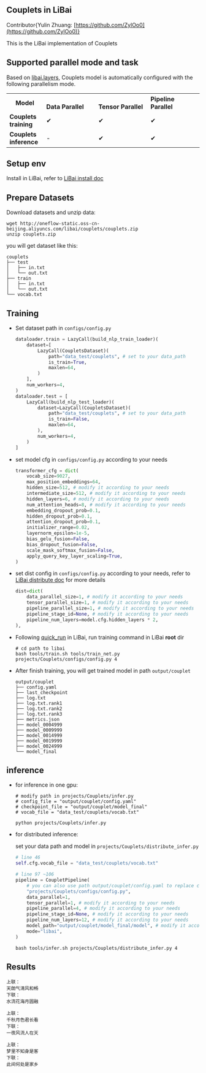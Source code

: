## Couplets in LiBai

Contributor{Yulin Zhuang: [https://github.com/ZylOo0](https://github.com/ZylOo0)}

This is the LiBai implementation of Couplets

## Supported parallel mode and task
Based on [libai.layers](https://libai.readthedocs.io/en/latest/modules/libai.layers.html), Couplets model is automatically configured with the following parallelism mode.

<table class="docutils">
  <tbody>
    <tr>
      <th width="80"> Model </th>
      <th valign="bottom" align="left" width="120">Data Parallel</th>
      <th valign="bottom" align="left" width="120">Tensor Parallel</th>
      <th valign="bottom" align="left" width="120">Pipeline Parallel</th>
    </tr>
    <tr>
      <td align="left"> <b> Couplets training </b> </td>
      <td align="left">&#10004;</td>
      <td align="left">&#10004;</td>
      <td align="left">&#10004;</td>
    </tr>
    <tr>
      <td align="left"> <b> Couplets inference </b> </td>
      <td align="left"> - </td>
      <td align="left">&#10004;</td>
      <td align="left">&#10004;</td>
    </tr>
  </tbody>
</table>

## Setup env

Install in LiBai, refer to [LiBai install doc](https://libai.readthedocs.io/en/latest/tutorials/get_started/Installation.html)

## Prepare Datasets

Download datasets and unzip data:
```shell
wget http://oneflow-static.oss-cn-beijing.aliyuncs.com/libai/couplets/couplets.zip
unzip couplets.zip
```

you will get dataset like this:
```
couplets
├── test
│   ├── in.txt
│   └── out.txt
├── train
│   ├── in.txt
│   └── out.txt
└── vocab.txt
```

## Training

- Set dataset path in `configs/config.py`

    ```python
    dataloader.train = LazyCall(build_nlp_train_loader)(
        dataset=[
            LazyCall(CoupletsDataset)(
                path="data_test/couplets", # set to your data_path
                is_train=True,
                maxlen=64,
            )
        ],
        num_workers=4,
    )
    dataloader.test = [
        LazyCall(build_nlp_test_loader)(
            dataset=LazyCall(CoupletsDataset)(
                path="data_test/couplets", # set to your data_path
                is_train=False,
                maxlen=64,
            ),
            num_workers=4,
        )
    ]
    ```
- set model cfg in `configs/config.py` according to your needs
    ```python
    transformer_cfg = dict(
        vocab_size=9027,
        max_position_embeddings=64,
        hidden_size=512, # modify it according to your needs
        intermediate_size=512, # modify it according to your needs
        hidden_layers=6, # modify it according to your needs
        num_attention_heads=8, # modify it according to your needs
        embedding_dropout_prob=0.1,
        hidden_dropout_prob=0.1,
        attention_dropout_prob=0.1,
        initializer_range=0.02,
        layernorm_epsilon=1e-5,
        bias_gelu_fusion=False,
        bias_dropout_fusion=False,
        scale_mask_softmax_fusion=False,
        apply_query_key_layer_scaling=True,
    )
    ```
- set dist config in `configs/config.py` according to your needs, refer to [LiBai distribute doc](https://libai.readthedocs.io/en/latest/tutorials/basics/Distributed_Configuration.html) for more details
    ```python
    dist=dict(
        data_parallel_size=1, # modify it according to your needs
        tensor_parallel_size=1, # modify it according to your needs
        pipeline_parallel_size=1, # modify it according to your needs
        pipeline_stage_id=None, # modify it according to your needs
        pipeline_num_layers=model.cfg.hidden_layers * 2,
    ),
    ```

- Following [quick_run](https://libai.readthedocs.io/en/latest/tutorials/get_started/quick_run.html) in LiBai, run training command in LiBai **root** dir
    ```shell
    # cd path to libai
    bash tools/train.sh tools/train_net.py projects/Couplets/configs/config.py 4
    ```

- After finish training, you will get trained model in path `output/couplet`
    ```shell
    output/couplet
    ├── config.yaml
    ├── last_checkpoint
    ├── log.txt
    ├── log.txt.rank1
    ├── log.txt.rank2
    ├── log.txt.rank3
    ├── metrics.json
    ├── model_0004999
    ├── model_0009999
    ├── model_0014999
    ├── model_0019999
    ├── model_0024999
    └── model_final
    ```

## inference

- for inference in one gpu: 
    ```
    # modify path in projects/Couplets/infer.py
    # config_file = "output/couplet/config.yaml"
    # checkpoint_file = "output/couplet/model_final"
    # vocab_file = "data_test/couplets/vocab.txt"
    
    python projects/Couplets/infer.py
    ```

- for distributed inference:
    
    set your data path and model in `projects/Couplets/distribute_infer.py`
    ```python
    # line 46
    self.cfg.vocab_file = "data_test/couplets/vocab.txt"

    # line 97 ~106
    pipeline = CoupletPipeline(
        # you can also use path output/couplet/config.yaml to replace config.py 
        "projects/Couplets/configs/config.py",
        data_parallel=1,
        tensor_parallel=1, # modify it according to your needs
        pipeline_parallel=4, # modify it according to your needs
        pipeline_stage_id=None, # modify it according to your needs
        pipeline_num_layers=12, # modify it according to your needs
        model_path="output/couplet/model_final/model", # modify it according to your needs
        mode="libai",
    )
    ```
    ```
    bash tools/infer.sh projects/Couplets/distribute_infer.py 4
    ```

## Results

```shell
上联：
天朗气清风和畅
下联：
水流花海月圆融

上联：
千秋月色君长看
下联：
一夜风流人在天

上联：
梦里不知身是客
下联：
此间何处是家乡
```